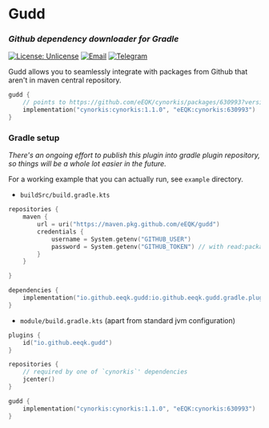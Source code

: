 # Gudd

### _Github dependency downloader for Gradle_

[![License: Unlicense](https://img.shields.io/badge/license-Unlicense-pink.svg)](http://unlicense.org/)
[![Email](https://img.shields.io/badge/Contact--me-Email-orange.svg)](mailto:karol.czeryna@gmail.com)
[![Telegram](https://img.shields.io/badge/Contact--me-Telegram-blue.svg)](https://t.me/karol.nn)

Gudd allows you to seamlessly integrate with packages from Github that aren't in maven central repository.

```kotlin
gudd {
    // points to https://github.com/eEQK/cynorkis/packages/630993?version=1.1.0
    implementation("cynorkis:cynorkis:1.1.0", "eEQK:cynorkis:630993")
}
```

### Gradle setup

_There's an ongoing effort to publish this plugin into gradle plugin repository, so things will be a whole lot easier in the future._

For a working example that you can actually run, see `example` directory.

* `buildSrc/build.gradle.kts`
```kotlin
repositories {
    maven {
        url = uri("https://maven.pkg.github.com/eEQK/gudd")
        credentials {
            username = System.getenv("GITHUB_USER")
            password = System.getenv("GITHUB_TOKEN") // with read:packages permission
        }
    }

}

dependencies {
    implementation("io.github.eeqk.gudd:io.github.eeqk.gudd.gradle.plugin:1.0.0")
}
```

* `module/build.gradle.kts` (apart from standard jvm configuration)
```kotlin
plugins {
    id("io.github.eeqk.gudd")
}

repositories {
    // required by one of `cynorkis`' dependencies
    jcenter()
}

gudd {
    implementation("cynorkis:cynorkis:1.1.0", "eEQK:cynorkis:630993")
}
```